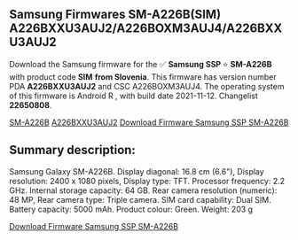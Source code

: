 <h2>Samsung Firmwares SM-A226B(SIM) A226BXXU3AUJ2/A226BOXM3AUJ4/A226BXXU3AUJ2</h2>
Download the Samsung firmware for the ✅ <strong>Samsung SSP </strong> ⭐ <strong>SM-A226B</strong> with product code <strong>SIM</strong> <strong> from Slovenia</strong>. This firmware has version number PDA <strong>A226BXXU3AUJ2</strong> and CSC A226BOXM3AUJ4. The operating system of this firmware is Android R , with build date 2021-11-12. Changelist <strong>22650808</strong>.


[SM-A226B](https://samfirm.shop/samsung/model/SM-A226B)
[A226BXXU3AUJ2](https://samfirm.shop/samsung/pda/A226BXXU3AUJ2)
[Download Firmware Samsung SSP SM-A226B](https://samfirm.shop/samsung/firmware/474139)
<h2>Summary description:</h2>
<p>Samsung Galaxy SM-A226B. Display diagonal: 16.8 cm (6.6"), Display resolution: 2400 x 1080 pixels, Display type: TFT. Processor frequency: 2.2 GHz. Internal storage capacity: 64 GB. Rear camera resolution (numeric): 48 MP, Rear camera type: Triple camera. SIM card capability: Dual SIM. Battery capacity: 5000 mAh. Product colour: Green. Weight: 203 g</p>


[Download Firmware Samsung SSP SM-A226B](https://samfirm.shop/samsung/firmware/474139)
